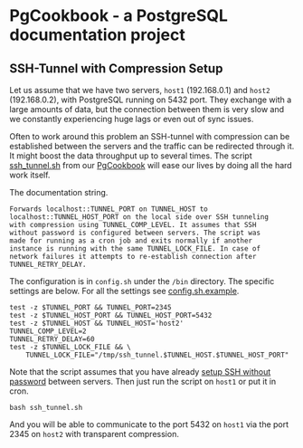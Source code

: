 # PgCookbook - a PostgreSQL documentation project

## SSH-Tunnel with Compression Setup

Let us assume that we have two servers, `host1` (192.168.0.1) and
`host2` (192.168.0.2), with PostgreSQL running on 5432 port. They
exchange with a large amounts of data, but the connection between them
is very slow and we constantly experiencing huge lags or even out of
sync issues.

Often to work around this problem an SSH-tunnel with compression can
be established between the servers and the traffic can be redirected
through it. It might boost the data throughput up to several
times. The script [ssh_tunnel.sh](bin/ssh_tunnel.sh) from our
[PgCookbook](README.md) will ease our lives by doing all the hard work
itself.

The documentation string.

    Forwards localhost::TUNNEL_PORT on TUNNEL_HOST to
    localhost::TUNNEL_HOST_PORT on the local side over SSH tunneling
    with compression using TUNNEL_COMP_LEVEL. It assumes that SSH
    without password is configured between servers. The script was
    made for running as a cron job and exits normally if another
    instance is running with the same TUNNEL_LOCK_FILE. In case of
    network failures it attempts to re-establish connection after
    TUNNEL_RETRY_DELAY.

The configuration is in `config.sh` under the `/bin` directory. The
specific settings are below. For all the settings see
[config.sh.example](bin/config.sh.example).

    test -z $TUNNEL_PORT && TUNNEL_PORT=2345
    test -z $TUNNEL_HOST_PORT && TUNNEL_HOST_PORT=5432
    test -z $TUNNEL_HOST && TUNNEL_HOST='host2'
    TUNNEL_COMP_LEVEL=2
    TUNNEL_RETRY_DELAY=60
    test -z $TUNNEL_LOCK_FILE && \
        TUNNEL_LOCK_FILE="/tmp/ssh_tunnel.$TUNNEL_HOST.$TUNNEL_HOST_PORT"

Note that the script assumes that you have already [setup SSH without
password](ssh_without_password_setup.md) between servers. Then just
run the script on `host1` or put it in cron.

    bash ssh_tunnel.sh

And you will be able to communicate to the port 5432 on `host1` via
the port 2345 on `host2` with transparent compression.
